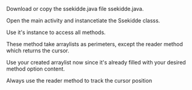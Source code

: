 Download or copy the ssekidde.java file ssekidde.java.

Open the main activity and instancetiate the Ssekidde classs.

Use it's instance to access all methods.

These method take arraylists as perimeters, except the reader method which returns the cursor.

Use your created arraylist now since it's already filled with your  desired method option content.

Always use the reader method to track the cursor position 
